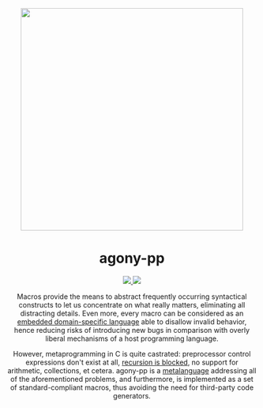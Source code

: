<div align="center">
  <img src="logo.png" width="450px">
  <h1>agony-pp</h1>
  <a href="https://github.com/Hirrolot/agony-pp/actions">
    <img src="https://github.com/Hirrolot/agony-pp/workflows/C/C++%20CI/badge.svg">
  </a>
  <a href="https://hirrolot.github.io/agony-pp/">
    <img src="https://img.shields.io/badge/docs-Doxygen-blue">
  </a>

  Macros provide the means to abstract frequently occurring syntactical constructs to let us concentrate on what really matters, eliminating all distracting details. Even more, every macro can be considered as an [embedded domain-specific language] able to disallow invalid behavior, hence reducing risks of introducing new bugs in comparison with overly liberal mechanisms of a host programming language.

  However, metaprogramming in C is quite castrated: preprocessor control expressions don't exist at all, [recursion is blocked], no support for arithmetic, collections, et cetera. agony-pp is a [metalanguage] addressing all of the aforementioned problems, and furthermore, is implemented as a set of standard-compliant macros, thus avoiding the need for third-party code generators.
</div>

[embedded domain-specific language]: https://en.wikipedia.org/wiki/Domain-specific_language
[recursion is blocked]: https://github.com/pfultz2/Cloak/wiki/C-Preprocessor-tricks,-tips,-and-idioms#recursion
[metalanguage]: https://en.wikipedia.org/wiki/Metalanguage
